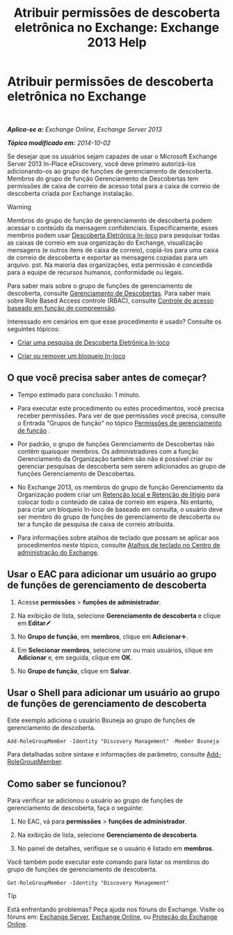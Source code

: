 ﻿---
title: 'Atribuir permissões de descoberta eletrônica no Exchange: Exchange 2013 Help'
TOCTitle: Atribuir permissões de descoberta eletrônica no Exchange
ms:assetid: 729e09d8-614b-431f-ae04-ae41fb4c628e
ms:mtpsurl: https://technet.microsoft.com/pt-br/library/Dd298059(v=EXCHG.150)
ms:contentKeyID: 50485922
ms.date: 05/22/2018
mtps_version: v=EXCHG.150
ms.translationtype: MT
---

# Atribuir permissões de descoberta eletrônica no Exchange

 

_**Aplica-se a:** Exchange Online, Exchange Server 2013_

_**Tópico modificado em:** 2014-10-02_

Se desejar que os usuários sejam capazes de usar o Microsoft Exchange Server 2013 In-Place eDiscovery, você deve primeiro autorizá-los adicionando-os ao grupo de funções de gerenciamento de descoberta. Membros do grupo de função Gerenciamento de Descobertas tem permissões de caixa de correio de acesso total para a caixa de correio de descoberta criada por Exchange instalação.


> [!WARNING]
> Membros do grupo de função de gerenciamento de descoberta podem acessar o conteúdo da mensagem confidenciais. Especificamente, esses membros podem usar <A href="in-place-ediscovery-exchange-2013-help.md">Descoberta Eletrônica In-loco</A> para pesquisar todas as caixas de correio em sua organização do Exchange, visualização mensagens (e outros itens de caixa de correio), copiá-los para uma caixa de correio de descoberta e exportar as mensagens copiadas para um arquivo. pst. Na maioria das organizações, esta permissão é concedida para a equipe de recursos humanos, conformidade ou legais.<BR>



Para saber mais sobre o grupo de funções de gerenciamento de descoberta, consulte [Gerenciamento de Descobertas](discovery-management-exchange-2013-help.md). Para saber mais sobre Role Based Access controle (RBAC), consulte [Controle de acesso baseado em função de compreensão](understanding-role-based-access-control-exchange-2013-help.md).

Interessado em cenários em que esse procedimento é usado? Consulte os seguintes tópicos:

  - [Criar uma pesquisa de Descoberta Eletrônica In-loco](create-an-in-place-ediscovery-search-exchange-2013-help.md)

  - [Criar ou remover um bloqueio In-loco](create-or-remove-an-in-place-hold-exchange-2013-help.md)

## O que você precisa saber antes de começar?

  - Tempo estimado para conclusão: 1 minuto.

  - Para executar este procedimento ou estes procedimentos, você precisa receber permissões. Para ver de que permissões você precisa, consulte o Entrada "Grupos de função" no tópico [Permissões de gerenciamento de função](role-management-permissions-exchange-2013-help.md) .

  - Por padrão, o grupo de funções Gerenciamento de Descobertas não contêm quaisquer membros. Os administradores com a função Gerenciamento da Organização também são não é possível criar ou gerenciar pesquisas de descoberta sem serem adicionados ao grupo de funções Gerenciamento de Descobertas.

  - No Exchange 2013, os membros do grupo de função Gerenciamento da Organização podem criar um [Retenção local e Retenção de litígio](in-place-hold-and-litigation-hold-exchange-2013-help.md) para colocar todo o conteúdo de caixa de correio em espera. No entanto, para criar um bloqueio In-loco de baseado em consulta, o usuário deve ser membro do grupo de funções de gerenciamento de descoberta ou ter a função de pesquisa de caixa de correio atribuída.

  - Para informações sobre atalhos de teclado que possam se aplicar aos procedimentos neste tópico, consulte [Atalhos de teclado no Centro de administração do Exchange](keyboard-shortcuts-in-the-exchange-admin-center-exchange-online-protection-help.md).

## Usar o EAC para adicionar um usuário ao grupo de funções de gerenciamento de descoberta

1.  Acesse **permissões** \> **funções de administrador**.

2.  Na exibição de lista, selecione **Gerenciamento de descoberta** e clique em **Editar**![Ícone de edição](images/JJ218640.6f53ccb2-1f13-4c02-bea0-30690e6ea71d(EXCHG.150).gif "Ícone de edição")

3.  No **Grupo de função**, em **membros**, clique em **Adicionar**![Ícone Adicionar](images/JJ218640.c1e75329-d6d7-4073-a27d-498590bbb558(EXCHG.150).gif "Ícone Adicionar").

4.  Em **Selecionar membros**, selecione um ou mais usuários, clique em **Adicionar** e, em seguida, clique em **OK**.

5.  No **Grupo de função**, clique em **Salvar**.

## Usar o Shell para adicionar um usuário ao grupo de funções de gerenciamento de descoberta

Este exemplo adiciona o usuário Bsuneja ao grupo de funções de gerenciamento de descoberta.

    Add-RoleGroupMember -Identity "Discovery Management" -Member Bsuneja

Para detalhadas sobre sintaxe e informações de parâmetro, consulte [Add-RoleGroupMember](https://technet.microsoft.com/pt-br/library/dd638207\(v=exchg.150\)).

## Como saber se funcionou?

Para verificar se adicionou o usuário ao grupo de funções de gerenciamento de descoberta, faça o seguinte:

1.  No EAC, vá para **permissões** \> **funções de administrador**.

2.  Na exibição de lista, selecione **Gerenciamento de descoberta**.

3.  No painel de detalhes, verifique se o usuário é listado em **membros**.

Você também pode executar este comando para listar os membros do grupo de funções de gerenciamento de descoberta.

    Get-RoleGroupMember -Identity "Discovery Management"


> [!TIP]
> Está enfrentando problemas? Peça ajuda nos fóruns do Exchange. Visite os fóruns em: <A href="https://go.microsoft.com/fwlink/p/?linkid=60612">Exchange Server</A>, <A href="https://go.microsoft.com/fwlink/p/?linkid=267542">Exchange Online</A>, ou <A href="https://go.microsoft.com/fwlink/p/?linkid=285351">Proteção do Exchange Online</A>.


